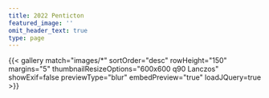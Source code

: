 ```yaml
---
title: 2022 Penticton
featured_image: ''
omit_header_text: true
type: page
---
```


{{< gallery match="images/*" sortOrder="desc" rowHeight="150" margins="5" thumbnailResizeOptions="600x600 q90 Lanczos" showExif=false previewType="blur" embedPreview="true" loadJQuery=true >}}
